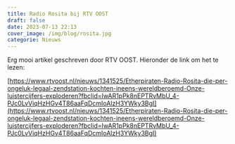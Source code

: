 ```yaml
---
title: Radio Rosita bij RTV OOST
draft: false
date: 2023-07-13 22:13
cover_image: /img/blog/rosita.jpg
categorie: Nieuws
---
```


Erg mooi artikel geschreven door RTV OOST.
Hieronder de link om het te lezen:

[https://www.rtvoost.nl/nieuws/1341525/Etherpiraten-Radio-Rosita-die-per-ongeluk-legaal-zendstation-kochten-ineens-wereldberoemd-Onze-luistercijfers-exploderen?fbclid=IwAR1pPk8nEPTRvMbU_4-PJc0LvViqHzHGv4T86aaFqDcmIoAlzH3YWky3BgI](https://www.rtvoost.nl/nieuws/1341525/Etherpiraten-Radio-Rosita-die-per-ongeluk-legaal-zendstation-kochten-ineens-wereldberoemd-Onze-luistercijfers-exploderen?fbclid=IwAR1pPk8nEPTRvMbU_4-PJc0LvViqHzHGv4T86aaFqDcmIoAlzH3YWky3BgI)